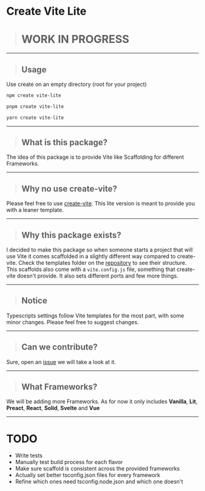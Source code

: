 # Create Vite Lite

> # **WORK IN PROGRESS**

---

> ## Usage

Use create on an empty directory (root for your project)

```sh
npm create vite-lite
```

```sh
pnpm create vite-lite
```

```sh
yarn create vite-lite
```

---

> ## What is this package?

The idea of this package is to provide Vite like Scaffolding for different Frameworks.

---

> ## Why no use create-vite?

Please feel free to use [create-vite](https://www.npmjs.com/package/create-vite). This lite version is meant to provide you with a leaner template.

---

> ## Why this package exists?

I decided to make this package so when someone starts a project that will use Vite it comes scaffolded in a slightly different way compared to create-vite. Check the templates folder on the [repository](https://github.com/MrAmericanMike/create-vite-lite) to see their structure.
This scaffolds also come with a `vite.config.js` file, something that create-vite doesn't provide. It also sets different ports and few more things.

---

> ## Notice

Typescripts settings follow Vite templates for the most part, with some minor changes. Please feel free to suggest changes.

---

> ## Can we contribute?

Sure, open an [issue](https://github.com/MrAmericanMike/create-vite-lite/issues) we will take a look at it.

---

> ## What Frameworks?

We will be adding more Frameworks. As for now it only includes **Vanilla**, **Lit**, **Preact**, **React**, **Solid**, **Svelte** and **Vue**

---

# TODO

-   Write tests
-   Manually test build process for each flavor
-   Make sure scaffold is consistent across the provided frameworks
-   Actually set better tsconfig.json files for every framework
-   Refine which ones need tsconfig.node.json and which one doesn't
